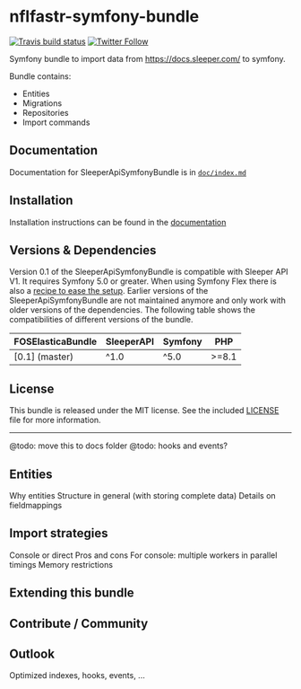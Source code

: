 # nflfastr-symfony-bundle

<!-- badges: start -->

[![Travis build
status](https://travis-ci.com/HansPeterOrding/sleeper-api-symfony-bundle.svg?branch=main)](https://travis-ci.com/github/HansPeterOrding/sleeper-api-symfony-bundle)
[![Twitter
Follow](https://img.shields.io/twitter/follow/bjoernmay78.svg?style=social)](https://twitter.com/bjoernmay78)
<!-- ![GitHub release (latest by date)](https://img.shields.io/github/v/release/HansPeterOrding/sleeper-api-symfony-bundle?label=development%20version) -->
<!-- badges: end -->

Symfony bundle to import data from https://docs.sleeper.com/ to symfony.

Bundle contains:
* Entities
* Migrations
* Repositories
* Import commands

Documentation
-------------

Documentation for SleeperApiSymfonyBundle is in [`doc/index.md`](doc/index.md)

Installation
------------

Installation instructions can be found in the [documentation](doc/setup.md)

Versions & Dependencies
-----------------------

Version 0.1 of the SleeperApiSymfonyBundle is compatible with Sleeper API V1. It requires Symfony 5.0 or greater. When using
Symfony Flex there is also a [recipe to ease the setup](https://github.com/symfony/recipes-contrib/tree/master/hans-peter-ording/sleeper-api-symfony-bundle/0.1).
Earlier versions of the SleeperApiSymfonyBundle are not maintained anymore and only work with older versions of the dependencies.
The following table shows the compatibilities of different versions of the bundle.

| FOSElasticaBundle                                                                       | SleeperAPI | Symfony    | PHP   |
| --------------------------------------------------------------------------------------- |------------| ---------- |-------|
| [0.1] (master)                                                                          | ^1.0       | ^5.0       | >=8.1 |

License
-------

This bundle is released under the MIT license. See the included [LICENSE](LICENSE) file for more information.




___

@todo: move this to docs folder
@todo: hooks and events?


## Entities

Why entities
Structure in general (with storing complete data)
Details on fieldmappings

## Import strategies

Console or direct
Pros and cons
For console:
multiple workers in parallel
timings
Memory restrictions

## Extending this bundle

## Contribute / Community

## Outlook

Optimized indexes, hooks, events, ...
